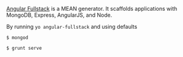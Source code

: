 [Angular Fullstack][1] is a MEAN generator. It scaffolds applications with MongoDB, Express, AngularJS, and Node.

By running `yo angular-fullstack` and using defaults

	$ mongod

    $ grunt serve

[1]: https://github.com/DaftMonk/generator-angular-fullstack
